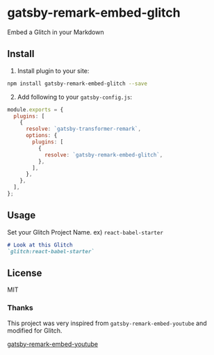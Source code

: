 # gatsby-remark-embed-glitch

Embed a Glitch in your Markdown

## Install

1. Install plugin to your site:

```bash
npm install gatsby-remark-embed-glitch --save
```

2. Add following to your `gatsby-config.js`:

```js
module.exports = {
  plugins: [
    {
      resolve: `gatsby-transformer-remark`,
      options: {
        plugins: [
          {
            resolve: `gatsby-remark-embed-glitch`,
          },
        ],
      },
    },
  ],
};
```

## Usage

Set your Glitch Project Name. ex) `react-babel-starter`

```md
# Look at this Glitch
`glitch:react-babel-starter`
```

## License

MIT

### Thanks

This project was very inspired from `gatsby-remark-embed-youtube` and modified for Glitch.

[gatsby-remark-embed-youtube](https://github.com/ntwcklng/gatsby-remark-embed-youtube)
